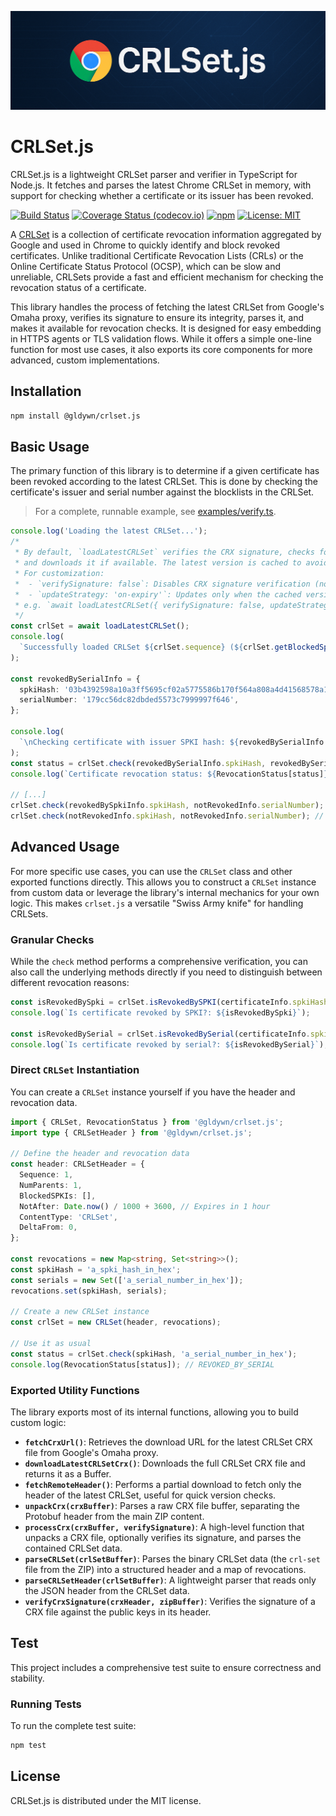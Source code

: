<p align="center">
  <img src="./assets/header.png" alt="crlset.js"/>
</p>

# CRLSet.js

CRLSet.js is a lightweight CRLSet parser and verifier in TypeScript for Node.js. It fetches and parses the latest Chrome CRLSet in memory, with support for checking whether a certificate or its issuer has been revoked.

[![Build Status](https://github.com/Gldywn/crlset.js/actions/workflows/build.yml/badge.svg)](https://github.com/Gldywn/crlset.js/actions/workflows/build.yml)
[![Coverage Status (codecov.io)](https://codecov.io/gh/Gldywn/crlset.js/branch/main/graph/badge.svg)](https://codecov.io/gh/Gldywn/crlset.js)
[![npm](https://img.shields.io/npm/v/@gldywn/crlset.js.svg)](https://www.npmjs.com/package/@gldywn/crlset.js)
[![License: MIT](https://img.shields.io/badge/License-MIT-yellow.svg)](https://opensource.org/licenses/MIT)

A [CRLSet](https://www.chromium.org/Home/chromium-security/crlsets/) is a collection of certificate revocation information aggregated by Google and used in Chrome to quickly identify and block revoked certificates. Unlike traditional Certificate Revocation Lists (CRLs) or the Online Certificate Status Protocol (OCSP), which can be slow and unreliable, CRLSets provide a fast and efficient mechanism for checking the revocation status of a certificate.

This library handles the process of fetching the latest CRLSet from Google's Omaha proxy, verifies its signature to ensure its integrity, parses it, and makes it available for revocation checks. It is designed for easy embedding in HTTPS agents or TLS validation flows. While it offers a simple one-line function for most use cases, it also exports its core components for more advanced, custom implementations.

## Installation

```sh
npm install @gldywn/crlset.js
```

## Basic Usage

The primary function of this library is to determine if a given certificate has been revoked according to the latest CRLSet. This is done by checking the certificate's issuer and serial number against the blocklists in the CRLSet.

> For a complete, runnable example, see [examples/verify.ts](./examples/verify.ts).

```typescript
console.log('Loading the latest CRLSet...');
/*
 * By default, `loadLatestCRLSet` verifies the CRX signature, checks for a newer version,
 * and downloads it if available. The latest version is cached to avoid redundant downloads.
 * For customization:
 *  - `verifySignature: false`: Disables CRX signature verification (not recommended).
 *  - `updateStrategy: 'on-expiry'`: Updates only when the cached version hard-expires (not recommended).
 * e.g. `await loadLatestCRLSet({ verifySignature: false, updateStrategy: 'on-expiry' })`
 */
const crlSet = await loadLatestCRLSet();
console.log(
  `Successfully loaded CRLSet ${crlSet.sequence} (${crlSet.getBlockedSpkiCount()} blocked SPKIs, ${crlSet.getRevocationCount()} revocations).`,
);

const revokedBySerialInfo = {
  spkiHash: '03b4392598a10a3ff5695cf02a5775586b170f564a808a4d41568578a184e329',
  serialNumber: '179cc56dc82dbded5573c7999997f646',
};

console.log(
  `\nChecking certificate with issuer SPKI hash: ${revokedBySerialInfo.spkiHash} and serial number: ${revokedBySerialInfo.serialNumber}...`,
);
const status = crlSet.check(revokedBySerialInfo.spkiHash, revokedBySerialInfo.serialNumber);
console.log(`Certificate revocation status: ${RevocationStatus[status]}`); // REVOKED_BY_SERIAL

// [...]
crlSet.check(revokedBySpkiInfo.spkiHash, notRevokedInfo.serialNumber); // REVOKED_BY_SPKI
crlSet.check(notRevokedInfo.spkiHash, notRevokedInfo.serialNumber); // OK
```

## Advanced Usage

For more specific use cases, you can use the `CRLSet` class and other exported functions directly. This allows you to construct a `CRLSet` instance from custom data or leverage the library's internal mechanics for your own logic. This makes `crlset.js` a versatile "Swiss Army knife" for handling CRLSets.

### Granular Checks

While the `check` method performs a comprehensive verification, you can also call the underlying methods directly if you need to distinguish between different revocation reasons:

```typescript
const isRevokedBySpki = crlSet.isRevokedBySPKI(certificateInfo.spkiHash);
console.log(`Is certificate revoked by SPKI?: ${isRevokedBySpki}`);

const isRevokedBySerial = crlSet.isRevokedBySerial(certificateInfo.spkiHash, certificateInfo.serialNumber);
console.log(`Is certificate revoked by serial?: ${isRevokedBySerial}`);
```

### Direct `CRLSet` Instantiation

You can create a `CRLSet` instance yourself if you have the header and revocation data.

```typescript
import { CRLSet, RevocationStatus } from '@gldywn/crlset.js';
import type { CRLSetHeader } from '@gldywn/crlset.js';

// Define the header and revocation data
const header: CRLSetHeader = {
  Sequence: 1,
  NumParents: 1,
  BlockedSPKIs: [],
  NotAfter: Date.now() / 1000 + 3600, // Expires in 1 hour
  ContentType: 'CRLSet',
  DeltaFrom: 0,
};

const revocations = new Map<string, Set<string>>();
const spkiHash = 'a_spki_hash_in_hex';
const serials = new Set(['a_serial_number_in_hex']);
revocations.set(spkiHash, serials);

// Create a new CRLSet instance
const crlSet = new CRLSet(header, revocations);

// Use it as usual
const status = crlSet.check(spkiHash, 'a_serial_number_in_hex');
console.log(RevocationStatus[status]); // REVOKED_BY_SERIAL
```

### Exported Utility Functions

The library exports most of its internal functions, allowing you to build custom logic:

- **`fetchCrxUrl()`**: Retrieves the download URL for the latest CRLSet CRX file from Google's Omaha proxy.
- **`downloadLatestCRLSetCrx()`**: Downloads the full CRLSet CRX file and returns it as a Buffer.
- **`fetchRemoteHeader()`**: Performs a partial download to fetch only the header of the latest CRLSet, useful for quick version checks.
- **`unpackCrx(crxBuffer)`**: Parses a raw CRX file buffer, separating the Protobuf header from the main ZIP content.
- **`processCrx(crxBuffer, verifySignature)`**: A high-level function that unpacks a CRX file, optionally verifies its signature, and parses the contained CRLSet data.
- **`parseCRLSet(crlSetBuffer)`**: Parses the binary CRLSet data (the `crl-set` file from the ZIP) into a structured header and a map of revocations.
- **`parseCRLSetHeader(crlSetBuffer)`**: A lightweight parser that reads only the JSON header from the CRLSet data.
- **`verifyCrxSignature(crxHeader, zipBuffer)`**: Verifies the signature of a CRX file against the public keys in its header.

## Test

This project includes a comprehensive test suite to ensure correctness and stability.

### Running Tests

To run the complete test suite:

```sh
npm test
```

## License

CRLSet.js is distributed under the MIT license.
